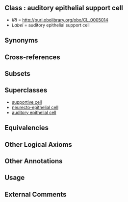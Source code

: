 
## Class : auditory epithelial support cell

 * *IRI* = http://purl.obolibrary.org/obo/CL_0005014
 * *Label* = auditory epithelial support cell

## Synonyms


## Cross-references


## Subsets


## Superclasses

 * [supportive cell](../../CL/30/CL_0000630.md)
 * [neurecto-epithelial cell](../../CL/10/CL_0000710.md)
 * [auditory epithelial cell](../../CL/91/CL_0002491.md)

## Equivalencies


## Other Logical Axioms


## Other Annotations


## Usage


## External Comments

